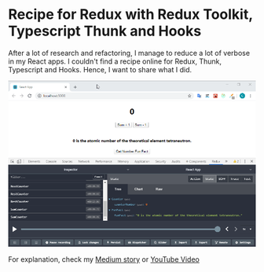 # Recipe for Redux with Redux Toolkit, Typescript Thunk and Hooks

After a lot of research and refactoring, I manage to reduce a lot of verbose in my React apps. 
I couldn't find a recipe online for Redux, Thunk, Typescript and Hooks. 
Hence, I want to share what I did.

![App Demo](AppScrenshot.gif)

For explanation, check my [Medium story](https://medium.com/@christianjocker/recipe-for-redux-with-typescript-thunk-and-hooks-f16bd7e845fe) or [YouTube Video](https://www.youtube.com/watch?v=DAv_GWLRlgg)
